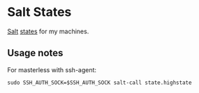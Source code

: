 Salt States
===========

[Salt](http://docs.saltstack.com/en/latest/)
[states](http://docs.saltstack.com/en/latest/ref/states/all/index.html) for my
machines.

Usage notes
-----------

For masterless with ssh-agent:

    sudo SSH_AUTH_SOCK=$SSH_AUTH_SOCK salt-call state.highstate
